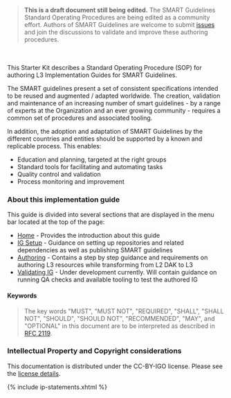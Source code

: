 <div>
<blockquote class="stu-note">
	<strong>This is a draft document still being edited.</strong>
	The SMART Guidelines Standard Operating Procedures are being edited as a community effort. Authors of SMART Guidelines are welcome to submit <a href="https://github.com/WorldHealthOrganization/smart-ig-starter-kit/issues">issues</a> and join the discussions to validate and improve these authoring procedures.
</blockquote>
</div>


<br/> <br/> 
  This Starter Kit describes a Standard Operating Procedure (SOP) for authoring L3 Implementation Guides for SMART Guidelines.

  The SMART guidelines present a set of consistent specifications intended to be reused and augmented / adapted worldwide. The creation, validation and maintenance of an increasing number of smart guidelines - by a range of experts at the Organization and an ever growing community - requires a common set of procedures and associated tooling.

In addition, the adoption and adaptation of SMART Guidelines by the different countries and entities should be supported by a known and replicable process. This enables:
* Education and planning, targeted at the right groups
* Standard tools for facilitating and automating tasks
* Quality control and validation
* Process monitoring and improvement


### About this implementation guide
This guide is divided into several sections that are displayed in the menu bar located at the top of the page:
- <a href="index.html">Home</a> - Provides the introduction about this guide
- <a href="ig_setup.html">IG Setup</a> - Guidance on setting up repositories and related dependencies as well as publishing SMART guidelines 
- <a href="authoring_overview.html">Authoring</a> - Contains a step by step guidance and requirements on authoring L3 resources while transforming from L2 DAK to L3
- <a href="qa_check.html">Validating IG</a> - Under development currently. Will contain guidance on running QA checks and available tooling to test the authored IG


#### Keywords
> The key words "MUST", "MUST NOT", "REQUIRED", "SHALL", "SHALL
NOT", "SHOULD", "SHOULD NOT", "RECOMMENDED",  "MAY", and
"OPTIONAL" in this document are to be interpreted as described in
[RFC 2119](https://www.ietf.org/rfc/rfc2119.txt).

### Intellectual Property and Copyright considerations

This documentation is distributed under the CC-BY-IGO license. Please see the [license details](license.html).

{% include ip-statements.xhtml %}
